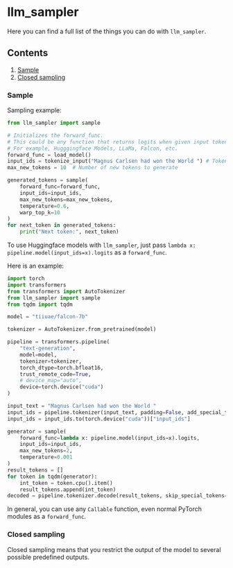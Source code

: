 # llm_sampler

Here you can find a full list of the things you can do with `llm_sampler`.

## Contents

1. [Sample](#sample)
2. [Closed sampling](#dump-safetensors-to-a-directory)

###  Sample

Sampling example:

```python
from llm_sampler import sample

# Initializes the forward_func.
# This could be any function that returns logits when given input tokens
# For example, Hugggingface Models, LLaMa, Falcon, etc.
forward_func = load_model()
input_ids = tokenize_input("Magnus Carlsen had won the World ") # Tokenize the input
max_new_tokens = 10  # Number of new tokens to generate

generated_tokens = sample(
    forward_func=forward_func,
    input_ids=input_ids,
    max_new_tokens=max_new_tokens,
    temperature=0.6,
    warp_top_k=10
)
for next_token in generated_tokens:
    print("Next token:", next_token)
```

To use Huggingface models with `llm_sampler`, just pass `lambda x: pipeline.model(input_ids=x).logits` as 
a `forward_func`.

Here is an example:

```python
import torch
import transformers
from transformers import AutoTokenizer
from llm_sampler import sample
from tqdm import tqdm

model = "tiiuae/falcon-7b"

tokenizer = AutoTokenizer.from_pretrained(model)

pipeline = transformers.pipeline(
    "text-generation",
    model=model,
    tokenizer=tokenizer,
    torch_dtype=torch.bfloat16,
    trust_remote_code=True,
    # device_map="auto",
    device=torch.device("cuda")
)

input_text = "Magnus Carlsen had won the World "
input_ids = pipeline.tokenizer(input_text, padding=False, add_special_tokens=False, return_tensors="pt")
input_ids = input_ids.to(torch.device("cuda"))["input_ids"]

generator = sample(
    forward_func=lambda x: pipeline.model(input_ids=x).logits,
    input_ids=input_ids,
    max_new_tokens=2,
    temperature=0.001
)
result_tokens = []
for token in tqdm(generator):
    int_token = token.cpu().item()
    result_tokens.append(int_token)
decoded = pipeline.tokenizer.decode(result_tokens, skip_special_tokens=True)
```

In general, you can use any `Callable` function, even normal PyTorch modules as a `forward_func`.

### Closed sampling

Closed sampling means that you restrict the output of the model to several possible predefined outputs.